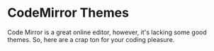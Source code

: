 CodeMirror Themes
=================

Code Mirror is a great online editor, however, it's lacking some good themes. So, here are a crap ton for your coding pleasure.

